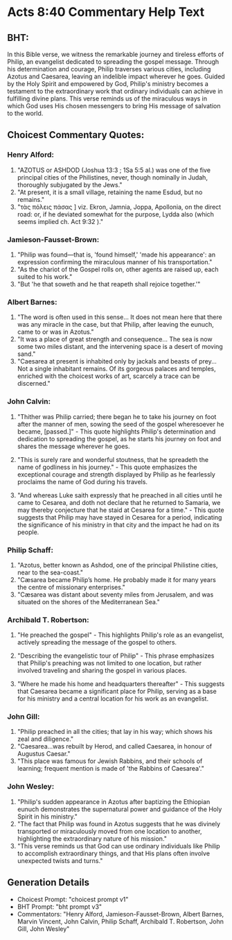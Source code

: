 # Acts 8:40 Commentary Help Text

## BHT:
In this Bible verse, we witness the remarkable journey and tireless efforts of Philip, an evangelist dedicated to spreading the gospel message. Through his determination and courage, Philip traverses various cities, including Azotus and Caesarea, leaving an indelible impact wherever he goes. Guided by the Holy Spirit and empowered by God, Philip's ministry becomes a testament to the extraordinary work that ordinary individuals can achieve in fulfilling divine plans. This verse reminds us of the miraculous ways in which God uses His chosen messengers to bring His message of salvation to the world.

## Choicest Commentary Quotes:
### Henry Alford:
1. "AZOTUS or ASHDOD (Joshua 13:3 ; 1Sa 5:5 al.) was one of the five principal cities of the Philistines, never, though nominally in Judah, thoroughly subjugated by the Jews."
2. "At present, it is a small village, retaining the name Esdud, but no remains."
3. "τὰς πόλεις πάσας ] viz. Ekron, Jamnia, Joppa, Apollonia, on the direct road: or, if he deviated somewhat for the purpose, Lydda also (which seems implied ch. Act 9:32 )."

### Jamieson-Fausset-Brown:
1. "Philip was found—that is, 'found himself,' 'made his appearance': an expression confirming the miraculous manner of his transportation."
2. "As the chariot of the Gospel rolls on, other agents are raised up, each suited to his work."
3. "But 'he that soweth and he that reapeth shall rejoice together.'"

### Albert Barnes:
1. "The word is often used in this sense... It does not mean here that there was any miracle in the case, but that Philip, after leaving the eunuch, came to or was in Azotus."
2. "It was a place of great strength and consequence... The sea is now some two miles distant, and the intervening space is a desert of moving sand."
3. "Caesarea at present is inhabited only by jackals and beasts of prey... Not a single inhabitant remains. Of its gorgeous palaces and temples, enriched with the choicest works of art, scarcely a trace can be discerned."

### John Calvin:
1. "Thither was Philip carried; there began he to take his journey on foot after the manner of men, sowing the seed of the gospel wheresoever he became, [passed.]" - This quote highlights Philip's determination and dedication to spreading the gospel, as he starts his journey on foot and shares the message wherever he goes.

2. "This is surely rare and wonderful stoutness, that he spreadeth the name of godliness in his journey." - This quote emphasizes the exceptional courage and strength displayed by Philip as he fearlessly proclaims the name of God during his travels.

3. "And whereas Luke saith expressly that he preached in all cities until he came to Cesarea, and doth not declare that he returned to Samaria, we may thereby conjecture that he staid at Cesarea for a time." - This quote suggests that Philip may have stayed in Cesarea for a period, indicating the significance of his ministry in that city and the impact he had on its people.

### Philip Schaff:
1. "Azotus, better known as Ashdod, one of the principal Philistine cities, near to the sea-coast." 
2. "Cæsarea became Philip’s home. He probably made it for many years the centre of missionary enterprises."
3. "Cæsarea was distant about seventy miles from Jerusalem, and was situated on the shores of the Mediterranean Sea."

### Archibald T. Robertson:
1. "He preached the gospel" - This highlights Philip's role as an evangelist, actively spreading the message of the gospel to others.

2. "Describing the evangelistic tour of Philip" - This phrase emphasizes that Philip's preaching was not limited to one location, but rather involved traveling and sharing the gospel in various places.

3. "Where he made his home and headquarters thereafter" - This suggests that Caesarea became a significant place for Philip, serving as a base for his ministry and a central location for his work as an evangelist.

### John Gill:
1. "Philip preached in all the cities; that lay in his way; which shows his zeal and diligence."
2. "Caesarea...was rebuilt by Herod, and called Caesarea, in honour of Augustus Caesar."
3. "This place was famous for Jewish Rabbins, and their schools of learning; frequent mention is made of 'the Rabbins of Caesarea'."

### John Wesley:
1. "Philip's sudden appearance in Azotus after baptizing the Ethiopian eunuch demonstrates the supernatural power and guidance of the Holy Spirit in his ministry."
2. "The fact that Philip was found in Azotus suggests that he was divinely transported or miraculously moved from one location to another, highlighting the extraordinary nature of his mission."
3. "This verse reminds us that God can use ordinary individuals like Philip to accomplish extraordinary things, and that His plans often involve unexpected twists and turns."


## Generation Details
- Choicest Prompt: "choicest prompt v1"
- BHT Prompt: "bht prompt v3"
- Commentators: "Henry Alford, Jamieson-Fausset-Brown, Albert Barnes, Marvin Vincent, John Calvin, Philip Schaff, Archibald T. Robertson, John Gill, John Wesley"
